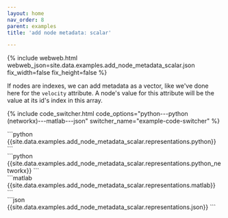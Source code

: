 ```yaml
---
layout: home
nav_order: 8
parent: examples
title: 'add node metadata: scalar'

---
```


{% include webweb.html webweb_json=site.data.examples.add_node_metadata_scalar.json fix_width=false fix_height=false %}

If nodes are indexes, we can add metadata as a vector, like we've done here for the `velocity` attribute. A node's value for this attribute will be the value at its id's index in this array.

{% include code_switcher.html code_options="python---python (networkx)---matlab---json" switcher_name="example-code-switcher" %}
<div class='select-code-block example-code-switcher python-code-block select-code-block-visible'></div>
```python
{{site.data.examples.add_node_metadata_scalar.representations.python}}
```
<div class='select-code-block example-code-switcher python_networkx-code-block'></div>
```python
{{site.data.examples.add_node_metadata_scalar.representations.python_networkx}}
```
<div class='select-code-block example-code-switcher matlab-code-block'></div>
```matlab
{{site.data.examples.add_node_metadata_scalar.representations.matlab}}
```
<div class='select-code-block example-code-switcher json-code-block'></div>
```json
{{site.data.examples.add_node_metadata_scalar.representations.json}}
```